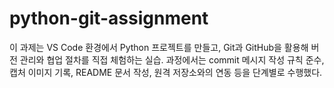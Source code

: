 # python-git-assignment
이 과제는 VS Code 환경에서 Python 프로젝트를 만들고, Git과 GitHub을 활용해 버전 관리와 협업 절차를 직접 체험하는 실습.
과정에서는 commit 메시지 작성 규칙 준수, 캡처 이미지 기록, README 문서 작성, 원격 저장소와의 연동 등을 단계별로 수행했다.
